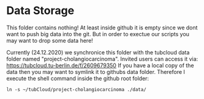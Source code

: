 # Data Storage

This folder contains nothing!
At least inside github it is empty since we dont want to push big data into the git.
But in order to exectue our scripts you may want to drop some data here!

Currently (24.12.2020) we synchronice this folder with the tubcloud data folder named
"project-cholangiocarcinoma". 
Invited users can access it via: <https://tubcloud.tu-berlin.de/f/2609679350>
If you have a local copy of the data then you may want to symlink it to githubs data 
folder. Therefore I execute the shell command inside the github root folder:

    ln -s ~/tubCloud/project-cholangiocarcinoma ./data/
